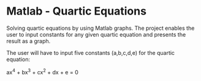 # Matlab - Quartic Equations

Solving quartic equations by using Matlab graphs. The project enables the user to input constants for any given quartic equation and presents the result as a graph. 

The user will have to input five constants (a,b,c,d,e) for the quartic equation:

ax<sup>4</sup> + bx<sup>3</sup> + cx<sup>2</sup> + dx + e = 0

